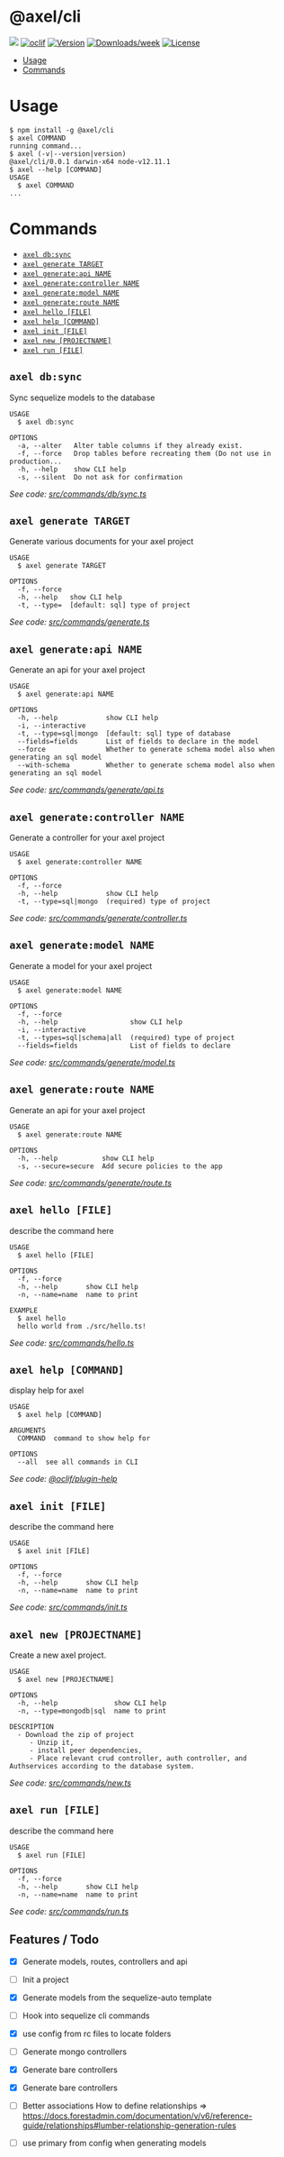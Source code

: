 @axel/cli
===========



![](https://github.com/enyosolutions-team/axel-cli/workflows/CI/badge.svg)
[![oclif](https://img.shields.io/badge/cli-oclif-brightgreen.svg)](https://oclif.io)
[![Version](https://img.shields.io/npm/v/@axel/cli.svg)](https://npmjs.org/package/@axel/cli)
[![Downloads/week](https://img.shields.io/npm/dw/@axel/cli.svg)](https://npmjs.org/package/@axel/cli)
[![License](https://img.shields.io/npm/l/@axel/cli.svg)](https://github.com/enyosolutions-team/axel-cli/blob/master/package.json)

<!-- toc -->
* [Usage](#usage)
* [Commands](#commands)
<!-- tocstop -->
# Usage
<!-- usage -->
```sh-session
$ npm install -g @axel/cli
$ axel COMMAND
running command...
$ axel (-v|--version|version)
@axel/cli/0.0.1 darwin-x64 node-v12.11.1
$ axel --help [COMMAND]
USAGE
  $ axel COMMAND
...
```
<!-- usagestop -->
# Commands
<!-- commands -->
* [`axel db:sync`](#axel-dbsync)
* [`axel generate TARGET`](#axel-generate-target)
* [`axel generate:api NAME`](#axel-generateapi-name)
* [`axel generate:controller NAME`](#axel-generatecontroller-name)
* [`axel generate:model NAME`](#axel-generatemodel-name)
* [`axel generate:route NAME`](#axel-generateroute-name)
* [`axel hello [FILE]`](#axel-hello-file)
* [`axel help [COMMAND]`](#axel-help-command)
* [`axel init [FILE]`](#axel-init-file)
* [`axel new [PROJECTNAME]`](#axel-new-projectname)
* [`axel run [FILE]`](#axel-run-file)

## `axel db:sync`

Sync sequelize models to the database

```
USAGE
  $ axel db:sync

OPTIONS
  -a, --alter   Alter table columns if they already exist.
  -f, --force   Drop tables before recreating them (Do not use in production...
  -h, --help    show CLI help
  -s, --silent  Do not ask for confirmation
```

_See code: [src/commands/db/sync.ts](https://github.com/enyosolutions-team/axel-cli/blob/v0.0.1/src/commands/db/sync.ts)_

## `axel generate TARGET`

Generate various documents for your axel project

```
USAGE
  $ axel generate TARGET

OPTIONS
  -f, --force
  -h, --help   show CLI help
  -t, --type=  [default: sql] type of project
```

_See code: [src/commands/generate.ts](https://github.com/enyosolutions-team/axel-cli/blob/v0.0.1/src/commands/generate.ts)_

## `axel generate:api NAME`

Generate an api for your axel project

```
USAGE
  $ axel generate:api NAME

OPTIONS
  -h, --help            show CLI help
  -i, --interactive
  -t, --type=sql|mongo  [default: sql] type of database
  --fields=fields       List of fields to declare in the model
  --force               Whether to generate schema model also when generating an sql model
  --with-schema         Whether to generate schema model also when generating an sql model
```

_See code: [src/commands/generate/api.ts](https://github.com/enyosolutions-team/axel-cli/blob/v0.0.1/src/commands/generate/api.ts)_

## `axel generate:controller NAME`

Generate a controller for your axel project

```
USAGE
  $ axel generate:controller NAME

OPTIONS
  -f, --force
  -h, --help            show CLI help
  -t, --type=sql|mongo  (required) type of project
```

_See code: [src/commands/generate/controller.ts](https://github.com/enyosolutions-team/axel-cli/blob/v0.0.1/src/commands/generate/controller.ts)_

## `axel generate:model NAME`

Generate a model for your axel project

```
USAGE
  $ axel generate:model NAME

OPTIONS
  -f, --force
  -h, --help                  show CLI help
  -i, --interactive
  -t, --types=sql|schema|all  (required) type of project
  --fields=fields             List of fields to declare
```

_See code: [src/commands/generate/model.ts](https://github.com/enyosolutions-team/axel-cli/blob/v0.0.1/src/commands/generate/model.ts)_

## `axel generate:route NAME`

Generate an api for your axel project

```
USAGE
  $ axel generate:route NAME

OPTIONS
  -h, --help           show CLI help
  -s, --secure=secure  Add secure policies to the app
```

_See code: [src/commands/generate/route.ts](https://github.com/enyosolutions-team/axel-cli/blob/v0.0.1/src/commands/generate/route.ts)_

## `axel hello [FILE]`

describe the command here

```
USAGE
  $ axel hello [FILE]

OPTIONS
  -f, --force
  -h, --help       show CLI help
  -n, --name=name  name to print

EXAMPLE
  $ axel hello
  hello world from ./src/hello.ts!
```

_See code: [src/commands/hello.ts](https://github.com/enyosolutions-team/axel-cli/blob/v0.0.1/src/commands/hello.ts)_

## `axel help [COMMAND]`

display help for axel

```
USAGE
  $ axel help [COMMAND]

ARGUMENTS
  COMMAND  command to show help for

OPTIONS
  --all  see all commands in CLI
```

_See code: [@oclif/plugin-help](https://github.com/oclif/plugin-help/blob/v2.2.3/src/commands/help.ts)_

## `axel init [FILE]`

describe the command here

```
USAGE
  $ axel init [FILE]

OPTIONS
  -f, --force
  -h, --help       show CLI help
  -n, --name=name  name to print
```

_See code: [src/commands/init.ts](https://github.com/enyosolutions-team/axel-cli/blob/v0.0.1/src/commands/init.ts)_

## `axel new [PROJECTNAME]`

Create a new axel project.

```
USAGE
  $ axel new [PROJECTNAME]

OPTIONS
  -h, --help              show CLI help
  -n, --type=mongodb|sql  name to print

DESCRIPTION
  - Download the zip of project
     - Unzip it,
     - install peer dependencies,
     - Place relevant crud controller, auth controller, and Authservices according to the database system.
```

_See code: [src/commands/new.ts](https://github.com/enyosolutions-team/axel-cli/blob/v0.0.1/src/commands/new.ts)_

## `axel run [FILE]`

describe the command here

```
USAGE
  $ axel run [FILE]

OPTIONS
  -f, --force
  -h, --help       show CLI help
  -n, --name=name  name to print
```

_See code: [src/commands/run.ts](https://github.com/enyosolutions-team/axel-cli/blob/v0.0.1/src/commands/run.ts)_
<!-- commandsstop -->



## Features / Todo

- [x] Generate models, routes, controllers and api
- [ ] Init a project
- [X] Generate models from the sequelize-auto template
- [ ] Hook into sequelize cli commands
- [X] use config from rc files to locate folders
- [ ] Generate mongo controllers
- [X] Generate bare controllers
- [X] Generate bare controllers
- [ ] Better associations How to define relationships => https://docs.forestadmin.com/documentation/v/v6/reference-guide/relationships#lumber-relationship-generation-rules

- [ ] use primary from config when generating models
